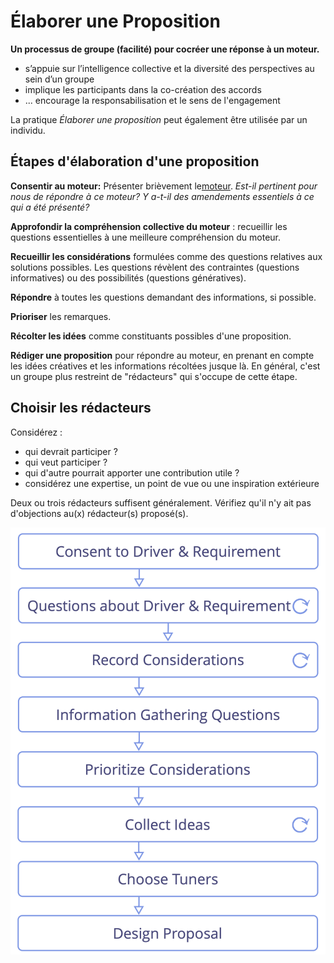 # Élaborer une Proposition

<summary>
<strong>Un processus de groupe (facilité) pour cocréer une réponse à un moteur.</strong>
</summary>

- s’appuie sur l’intelligence collective et la diversité des perspectives au sein d’un groupe
- implique les participants dans la co-création des accords
- ... encourage la responsabilisation et le sens de l'engagement

La pratique *Élaborer une proposition* peut également être utilisée par un individu.

## Étapes d'élaboration d'une proposition

**Consentir au moteur:** Présenter brièvement le[moteur](glossary:organizational-driver). *Est-il pertinent pour nous de répondre à ce moteur? Y a-t-il des amendements essentiels à ce qui a été présenté?*

**Approfondir la compréhension collective du moteur** : recueillir les questions essentielles à une meilleure compréhension du moteur.

**Recueillir les considérations** formulées comme des questions relatives aux solutions possibles. Les questions révèlent des contraintes (questions informatives) ou des possibilités (questions génératives).

**Répondre** à toutes les questions demandant des informations, si possible.

**Prioriser** les remarques.

**Récolter les idées** comme constituants possibles d'une proposition.

**Rédiger une proposition** pour répondre au moteur, en prenant en compte les idées créatives et les informations récoltées jusque là. En général, c'est un groupe plus restreint de "rédacteurs" qui s'occupe de cette étape.

## Choisir les rédacteurs

Considérez :

- qui devrait participer ?
- qui veut participer ?
- qui d'autre pourrait apporter une contribution utile ?
- considérez une expertise, un point de vue ou une inspiration extérieure

Deux ou trois rédacteurs suffisent généralement. Vérifiez qu'il n'y ait pas d'objections au(x) rédacteur(s) proposé(s).

![Processus d'élaboration d'une proposition](img/agreements/proposal-forming.png)